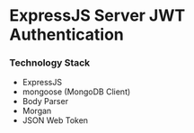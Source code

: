 # ExpressJS Server JWT Authentication

### Technology Stack

* ExpressJS
* mongoose (MongoDB Client)
* Body Parser
* Morgan
* JSON Web Token

